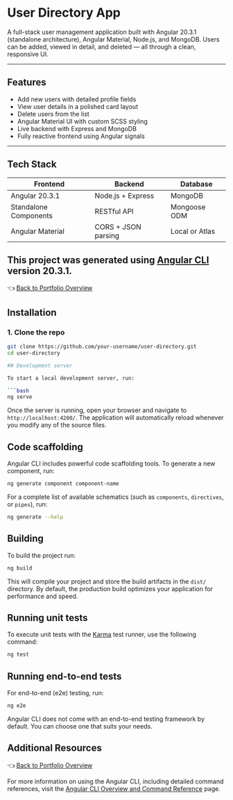 # User Directory App

A full-stack user management application built with Angular 20.3.1 (standalone architecture), Angular Material, Node.js, and MongoDB. Users can be added, viewed in detail, and deleted — all through a clean, responsive UI.

---

## Features

- Add new users with detailed profile fields
- View user details in a polished card layout
- Delete users from the list
- Angular Material UI with custom SCSS styling
- Live backend with Express and MongoDB
- Fully reactive frontend using Angular signals

---

## Tech Stack

| Frontend        | Backend         | Database |
|----------------|-----------------|----------|
| Angular 20.3.1 | Node.js + Express | MongoDB  |
| Standalone Components | RESTful API | Mongoose ODM |
| Angular Material | CORS + JSON parsing | Local or Atlas |

This project was generated using [Angular CLI](https://github.com/angular/angular-cli) version 20.3.1.
---

👈 [Back to Portfolio Overview](../README.md)

## Installation

### 1. Clone the repo

```bash
git clone https://github.com/your-username/user-directory.git
cd user-directory

## Development server

To start a local development server, run:

```bash
ng serve
```

Once the server is running, open your browser and navigate to `http://localhost:4200/`. The application will automatically reload whenever you modify any of the source files.

## Code scaffolding

Angular CLI includes powerful code scaffolding tools. To generate a new component, run:

```bash
ng generate component component-name
```

For a complete list of available schematics (such as `components`, `directives`, or `pipes`), run:

```bash
ng generate --help
```

## Building

To build the project run:

```bash
ng build
```

This will compile your project and store the build artifacts in the `dist/` directory. By default, the production build optimizes your application for performance and speed.

## Running unit tests

To execute unit tests with the [Karma](https://karma-runner.github.io) test runner, use the following command:

```bash
ng test
```

## Running end-to-end tests

For end-to-end (e2e) testing, run:

```bash
ng e2e
```

Angular CLI does not come with an end-to-end testing framework by default. You can choose one that suits your needs.

## Additional Resources

👈 [Back to Portfolio Overview](../README.md)

For more information on using the Angular CLI, including detailed command references, visit the [Angular CLI Overview and Command Reference](https://angular.dev/tools/cli) page.
